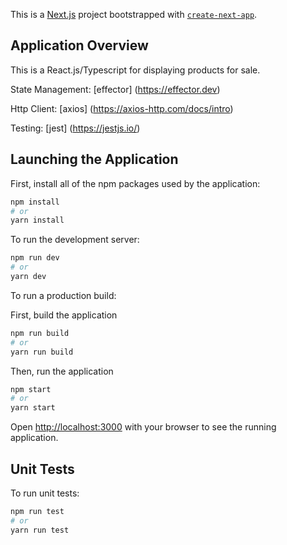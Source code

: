 This is a [Next.js](https://nextjs.org/) project bootstrapped with [`create-next-app`](https://github.com/vercel/next.js/tree/canary/packages/create-next-app).

## Application Overview
This is a React.js/Typescript for displaying products for sale.

State Management: [effector] (https://effector.dev)

Http Client: [axios] (https://axios-http.com/docs/intro)

Testing: [jest] (https://jestjs.io/)

## Launching the Application

First, install all of the npm packages used by the application:

```bash
npm install
# or
yarn install
```

To run the development server:

```bash
npm run dev
# or
yarn dev
```

To run a production build:

First, build the application
```bash
npm run build
# or
yarn run build
```

Then, run the application
```bash
npm start
# or
yarn start
```

Open [http://localhost:3000](http://localhost:3000) with your browser to see the running application.

## Unit Tests

To run unit tests:
```bash
npm run test
# or
yarn run test
```
